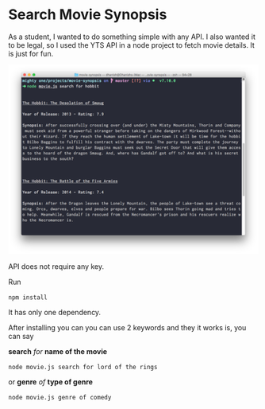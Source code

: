 # Search Movie Synopsis

As a student, I wanted to do something simple with any API. I also wanted it to be legal, so I used the YTS API in a node project to fetch movie details. It is just for fun.

![screenshot of the node app](movie-cli/src/img.png)

API does not require any key.

Run

	npm install

It has only one dependency.

After installing you can you can use 2 keywords and they it works is, you can say

**search** _for_ **name of the movie**

	node movie.js search for lord of the rings

or
**genre** _of_ **type of genre**

	node movie.js genre of comedy
